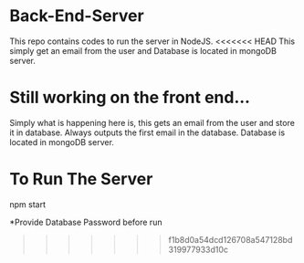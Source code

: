 # Back-End-Server

This repo contains codes to run the server in NodeJS.
<<<<<<< HEAD
This simply get an email from the user and
Database is located in mongoDB server. 

Still working on the front end...
=======
Simply what is happening here is, this gets an email from the user and store it in database.
Always outputs the first email in the database.
Database is located in mongoDB server. 

# To Run The Server
npm start

*Provide Database Password before run
>>>>>>> f1b8d0a54dcd126708a547128bd319977933d10c
